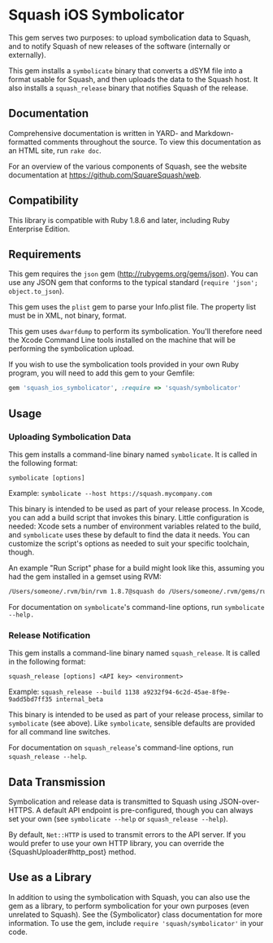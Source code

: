 Squash iOS Symbolicator
=======================

This gem serves two purposes: to upload symbolication data to Squash, and to
notify Squash of new releases of the software (internally or externally).

This gem installs a `symbolicate` binary that converts a dSYM file into a format
usable for Squash, and then uploads the data to the Squash host. It also
installs a `squash_release` binary that notifies Squash of the release.

Documentation
-------------

Comprehensive documentation is written in YARD- and Markdown-formatted comments
throughout the source. To view this documentation as an HTML site, run
`rake doc`.

For an overview of the various components of Squash, see the website
documentation at https://github.com/SquareSquash/web.

Compatibility
-------------

This library is compatible with Ruby 1.8.6 and later, including Ruby Enterprise
Edition.

Requirements
------------

This gem requires the `json` gem (http://rubygems.org/gems/json). You can use
any JSON gem that conforms to the typical standard
(`require 'json'; object.to_json`).

This gem uses the `plist` gem to parse your Info.plist file. The property list
must be in XML, not binary, format.

This gem uses `dwarfdump` to perform its symbolication. You'll therefore need
the Xcode Command Line tools installed on the machine that will be performing
the symbolication upload.

If you wish to use the symbolication tools provided in your own Ruby program,
you will need to add this gem to your Gemfile:

```` ruby
gem 'squash_ios_symbolicator', :require => 'squash/symbolicator'
````

Usage
-----

### Uploading Symbolication Data

This gem installs a command-line binary named `symbolicate`. It is called in the
following format:

````
symbolicate [options]
````

Example: `symbolicate --host https://squash.mycompany.com`

This binary is intended to be used as part of your release process. In Xcode,
you can add a build script that invokes this binary. Little configuration is
needed: Xcode sets a number of environment variables related to the build, and
`symbolicate` uses these by default to find the data it needs. You can customize
the script's options as needed to suit your specific toolchain, though.

An example "Run Script" phase for a build might look like this, assuming you had
the gem installed in a gemset using RVM:

```` sh
/Users/someone/.rvm/bin/rvm 1.8.7@squash do /Users/someone/.rvm/gems/ruby-1.8.7-p370@squash/bin/symbolicate
````

For documentation on `symbolicate`'s command-line options, run
`symbolicate --help.`

### Release Notification

This gem installs a command-line binary named `squash_release`. It is called in
the following format:

````
squash_release [options] <API key> <environment>
````

Example: `squash_release --build 1138 a9232f94-6c2d-45ae-8f9e-9add5bd7ff35 internal_beta`

This binary is intended to be used as part of your release process, similar to
`symbolicate` (see above). Like `symbolicate`, sensible defaults are provided
for all command line switches.

For documentation on `squash_release`'s command-line options, run
`squash_release --help`.

Data Transmission
-----------------

Symbolication and release data is transmitted to Squash using JSON-over-HTTPS. A
default API endpoint is pre-configured, though you can always set your own (see
`symbolicate --help` or `squash_release --help`).

By default, `Net::HTTP` is used to transmit errors to the API server. If you
would prefer to use your own HTTP library, you can override the
{SquashUploader#http_post} method.

Use as a Library
----------------

In addition to using the symbolication with Squash, you can also use the gem as
a library, to perform symbolication for your own purposes (even unrelated to
Squash). See the {Symbolicator} class documentation for more information. To
use the gem, include `require 'squash/symbolicator'` in your code.
